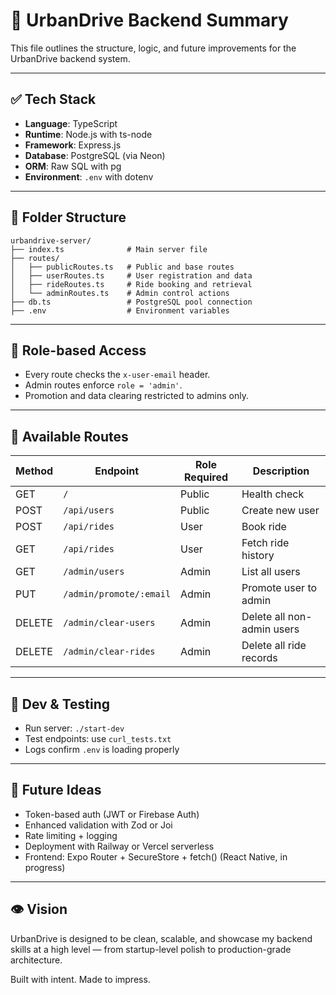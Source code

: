 # 🧠 UrbanDrive Backend Summary

This file outlines the structure, logic, and future improvements for the UrbanDrive backend system.

---

## ✅ Tech Stack

- **Language**: TypeScript
- **Runtime**: Node.js with ts-node
- **Framework**: Express.js
- **Database**: PostgreSQL (via Neon)
- **ORM**: Raw SQL with pg
- **Environment**: `.env` with dotenv

---

## 📂 Folder Structure

```
urbandrive-server/
├── index.ts              # Main server file
├── routes/
│   ├── publicRoutes.ts   # Public and base routes
│   ├── userRoutes.ts     # User registration and data
│   ├── rideRoutes.ts     # Ride booking and retrieval
│   └── adminRoutes.ts    # Admin control actions
├── db.ts                 # PostgreSQL pool connection
├── .env                  # Environment variables
```

---

## 🔐 Role-based Access

- Every route checks the `x-user-email` header.
- Admin routes enforce `role = 'admin'`.
- Promotion and data clearing restricted to admins only.

---

## 🚦 Available Routes

| **Method** | **Endpoint**                       | **Role Required** | **Description**                        |
|--------|--------------------------------|----------------|------------------------------------|
| GET    | `/`                            | Public         | Health check                       |
| POST   | `/api/users`                   | Public         | Create new user                    |
| POST   | `/api/rides`                   | User           | Book ride                          |
| GET    | `/api/rides`                   | User           | Fetch ride history                 |
| GET    | `/admin/users`                 | Admin          | List all users                     |
| PUT    | `/admin/promote/:email`        | Admin          | Promote user to admin              |
| DELETE | `/admin/clear-users`           | Admin          | Delete all non-admin users         |
| DELETE | `/admin/clear-rides`           | Admin          | Delete all ride records            |

---

## 🧪 Dev & Testing

- Run server: `./start-dev`
- Test endpoints: use `curl_tests.txt`
- Logs confirm `.env` is loading properly

---

## 🌱 Future Ideas

- Token-based auth (JWT or Firebase Auth)
- Enhanced validation with Zod or Joi
- Rate limiting + logging
- Deployment with Railway or Vercel serverless
- Frontend: Expo Router + SecureStore + fetch() (React Native, in progress)

---

## 👁️ Vision

UrbanDrive is designed to be clean, scalable, and showcase my backend skills at a high level — from startup-level polish to production-grade architecture.

Built with intent. Made to impress.